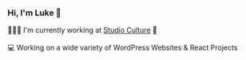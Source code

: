 ### Hi, I'm Luke 👋

👨🏻‍💻 I'm currently working at [Studio Culture](https://studio-culture.com.au/) 🏢<br><br>
💻 Working on a wide variety of WordPress Websites & React Projects<br><br>
